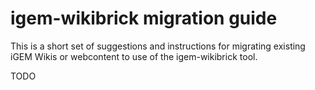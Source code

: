 # igem-wikibrick migration guide

This is a short set of suggestions and instructions for migrating existing iGEM Wikis or webcontent to use of the igem-wikibrick tool.

TODO